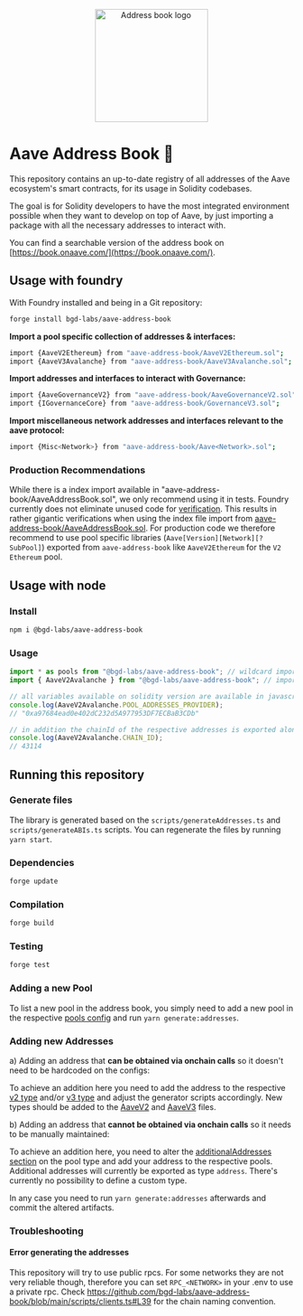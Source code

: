 <p align="center"><img width="200" src="./addressbook_logo.png" alt="Address book logo"></a></p>

# Aave Address Book :book:

This repository contains an up-to-date registry of all addresses of the Aave ecosystem's smart contracts, for its usage in Solidity codebases.

The goal is for Solidity developers to have the most integrated environment possible when they want to develop on top of Aave, by just importing a package with all the necessary addresses to interact with.

You can find a searchable version of the address book on [https://book.onaave.com/](https://book.onaave.com/).

## Usage with foundry

With Foundry installed and being in a Git repository:

```sh
forge install bgd-labs/aave-address-book
```

**Import a pool specific collection of addresses & interfaces:**

```sh
import {AaveV2Ethereum} from "aave-address-book/AaveV2Ethereum.sol";
import {AaveV3Avalanche} from "aave-address-book/AaveV3Avalanche.sol";
```

**Import addresses and interfaces to interact with Governance:**

```sh
import {AaveGovernanceV2} from "aave-address-book/AaveGovernanceV2.sol";
import {IGovernanceCore} from "aave-address-book/GovernanceV3.sol";

```

**Import miscellaneous network addresses and interfaces relevant to the aave protocol:**

```sh
import {Misc<Network>} from "aave-address-book/Aave<Network>.sol";
```

### Production Recommendations

While there is a index import available in "aave-address-book/AaveAddressBook.sol", we only recommend using it in tests.
Foundry currently does not eliminate unused code for [verification](https://github.com/foundry-rs/foundry/issues/2266).
This results in rather gigantic verifications when using the index file import from [aave-address-book/AaveAddressBook.sol](./src/AaveAddressBook.sol).
For production code we therefore recommend to use pool specific libraries (`Aave[Version][Network][?SubPool]`) exported from `aave-address-book` like `AaveV2Ethereum` for the `V2` `Ethereum` pool.

## Usage with node

### Install

```sh
npm i @bgd-labs/aave-address-book
```

### Usage

```js
import * as pools from "@bgd-labs/aave-address-book"; // wildcard import
import { AaveV2Avalanche } from "@bgd-labs/aave-address-book"; // import specific pool

// all variables available on solidity version are available in javascript as well
console.log(AaveV2Avalanche.POOL_ADDRESSES_PROVIDER);
// "0xa97684ead0e402dC232d5A977953DF7ECBaB3CDb"

// in addition the chainId of the respective addresses is exported alongside
console.log(AaveV2Avalanche.CHAIN_ID);
// 43114
```

## Running this repository

### Generate files

The library is generated based on the `scripts/generateAddresses.ts` and `scripts/generateABIs.ts` scripts. You can regenerate the files by running `yarn start`.

### Dependencies

```sh
forge update
```

### Compilation

```sh
forge build
```

### Testing

```sh
forge test
```

### Adding a new Pool

To list a new pool in the address book, you simply need to add a new pool in the respective [pools config](./scripts/configs/<type>/<network>) and run `yarn generate:addresses`.

### Adding new Addresses

a) Adding an address that **can be obtained via onchain calls** so it doesn't need to be hardcoded on the configs:

To achieve an addition here you need to add the address to the respective [v2 type](https://github.com/bgd-labs/aave-address-book/blob/main/scripts/generator_v2.ts#L11) and/or [v3 type](https://github.com/bgd-labs/aave-address-book/blob/main/scripts/generator_v3.ts#L11) and adjust the generator scripts accordingly. New types should be added to the [AaveV2](https://github.com/bgd-labs/aave-address-book/blob/main/src/AaveV2.sol) and [AaveV3](https://github.com/bgd-labs/aave-address-book/blob/main/src/AaveV3.sol) files.

b) Adding an address that **cannot be obtained via onchain calls** so it needs to be manually maintained:

To achieve an addition here, you need to alter the [additionalAddresses section](https://github.com/bgd-labs/aave-address-book/blob/main/scripts/config.ts#L46) on the pool type and add your address to the respective pools. Additional addresses will currently be exported as type `address`. There's currently no possibility to define a custom type.

In any case you need to run `yarn generate:addresses` afterwards and commit the altered artifacts.

### Troubleshooting

#### Error generating the addresses

This repository will try to use public rpcs.
For some networks they are not very reliable though, therefore you can set `RPC_<NETWORK>` in your .env to use a private rpc.
Check https://github.com/bgd-labs/aave-address-book/blob/main/scripts/clients.ts#L39 for the chain naming convention.
